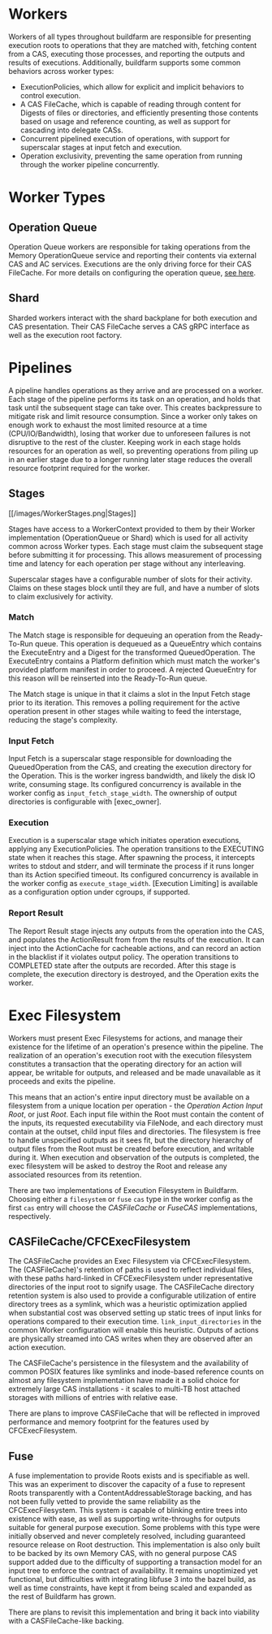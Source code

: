 # Workers

Workers of all types throughout buildfarm are responsible for presenting execution roots to operations that they are matched with, fetching content from a CAS, executing those processes, and reporting the outputs and results of executions. Additionally, buildfarm supports some common behaviors across worker types:

* ExecutionPolicies, which allow for explicit and implicit behaviors to control execution.
* A CAS FileCache, which is capable of reading through content for Digests of files or directories, and efficiently presenting those contents based on usage and reference counting, as well as support for cascading into delegate CASs.
* Concurrent pipelined execution of operations, with support for superscalar stages at input fetch and execution.
* Operation exclusivity, preventing the same operation from running through the worker pipeline concurrently.

# Worker Types

## Operation Queue

Operation Queue workers are responsible for taking operations from the Memory OperationQueue service and reporting their contents via external CAS and AC services. Executions are the only driving force for their CAS FileCache. For more details on configuring the operation queue, [see here](https://github.com/bazelbuild/bazel-buildfarm/wiki/Operation-Queue).

## Shard

Sharded workers interact with the shard backplane for both execution and CAS presentation. Their CAS FileCache serves a CAS gRPC interface as well as the execution root factory.

# Pipelines

A pipeline handles operations as they arrive and are processed on a worker. Each stage of the pipeline performs its task on an operation, and holds that task until the subsequent stage can take over. This creates backpressure to mitigate risk and limit resource consumption. Since a worker only takes on enough work to exhaust the most limited resource at a time (CPU/IO/Bandwidth), losing that worker due to unforeseen failures is not disruptive to the rest of the cluster. Keeping work in each stage holds resources for an operation as well, so preventing operations from piling up in an earlier stage due to a longer running later stage reduces the overall resource footprint required for the worker.

## Stages

[[/images/WorkerStages.png|Stages]]

Stages have access to a WorkerContext provided to them by their Worker implementation (OperationQueue or Shard) which is used for all activity common across Worker types. Each stage must claim the subsequent stage before submitting it for processing. This allows measurement of processing time and latency for each operation per stage without any interleaving.

Superscalar stages have a configurable number of slots for their activity. Claims on these stages block until they are full, and have a number of slots to claim exclusively for activity.

### Match

The Match stage is responsible for dequeuing an operation from the Ready-To-Run queue. This operation is dequeued as a QueueEntry which contains the ExecuteEntry and a Digest for the transformed QueuedOperation. The ExecuteEntry contains a Platform definition which must match the worker's provided platform manifest in order to proceed. A rejected QueueEntry for this reason will be reinserted into the Ready-To-Run queue.

The Match stage is unique in that it claims a slot in the Input Fetch stage prior to its iteration. This removes a polling requirement for the active operation present in other stages while waiting to feed the interstage, reducing the stage's complexity.

### Input Fetch

Input Fetch is a superscalar stage responsible for downloading the QueuedOperation from the CAS, and creating the execution directory for the Operation. This is the worker ingress bandwidth, and likely the disk IO write, consuming stage. Its configured concurrency is available in the worker config as `input_fetch_stage_width`. The ownership of output directories is configurable with [exec_owner].

### Execution

Execution is a superscalar stage which initiates operation executions, applying any ExecutionPolicies. The operation transitions to the EXECUTING state when it reaches this stage. After spawning the process, it intercepts writes to stdout and stderr, and will terminate the process if it runs longer than its Action specified timeout. Its configured concurrency is available in the worker config as `execute_stage_width`. [Execution Limiting] is available as a configuration option under cgroups, if supported.

### Report Result

The Report Result stage injects any outputs from the operation into the CAS, and populates the ActionResult from from the results of the execution. It can inject into the ActionCache for cacheable actions, and can record an action in the blacklist if it violates output policy. The operation transitions to COMPLETED state after the outputs are recorded. After this stage is complete, the execution directory is destroyed, and the Operation exits the worker.

# Exec Filesystem

Workers must present Exec Filesystems for actions, and manage their existence for the lifetime of an operation's presence within the pipeline. The realization of an operation's execution root with the execution filesystem constitutes a transaction that the operating directory for an action will appear, be writable for outputs, and released and be made unavailable as it proceeds and exits the pipeline.

This means that an action's entire input directory must be available on a filesystem from a unique location per operation - the _Operation Action Input Root_, or just _Root_. Each input file within the Root must contain the content of the inputs, its requested executability via FileNode, and each directory must contain at the outset, child input files and directories. The filesystem is free to handle unspecified outputs as it sees fit, but the directory hierarchy of output files from the Root must be created before execution, and writable during it. When execution and observation of the outputs is completed, the exec filesystem will be asked to destroy the Root and release any associated resources from its retention.

There are two implementations of Execution Filesystem in Buildfarm. Choosing either a `filesystem` or `fuse` `cas` type in the worker config as the first `cas` entry will choose the _CASFileCache_ or _FuseCAS_ implementations, respectively.

## CASFileCache/CFCExecFilesystem

The CASFileCache provides an Exec Filesystem via CFCExecFilesystem. The (CASFileCache)'s retention of paths is used to reflect individual files, with these paths hard-linked in CFCExecFilesystem under representative directories of the input root to signify usage. The CASFileCache directory retention system is also used to provide a configurable utilization of entire directory trees as a symlink, which was a heuristic optimization applied when substantial cost was observed setting up static trees of input links for operations compared to their execution time. `link_input_directories` in the common Worker configuration will enable this heuristic.
Outputs of actions are physically streamed into CAS writes when they are observed after an action execution.

The CASFileCache's persistence in the filesystem and the availability of common POSIX features like symlinks and inode-based reference counts on almost any filesystem implementation have made it a solid choice for extremely large CAS installations - it scales to multi-TB host attached storages with millions of entries with relative ease.

There are plans to improve CASFileCache that will be reflected in improved performance and memory footprint for the features used by CFCExecFilesystem.

## Fuse

A fuse implementation to provide Roots exists and is specifiable as well. This was an experiment to discover the capacity of a fuse to represent Roots transparently with a ContentAddressableStorage backing, and has not been fully vetted to provide the same reliability as the CFCExecFilesystem. This system is capable of blinking entire trees into existence with ease, as well as supporting write-throughs for outputs suitable for general purpose execution. Some problems with this type were initially observed and never completely resolved, including guaranteed resource release on Root destruction. This implementation is also only built to be backed by its own Memory CAS, with no general purpose CAS support added due to the difficulty of supporting a transaction model for an input tree to enforce the contract of availability. It remains unoptimized yet functional, but difficulties with integrating libfuse 3 into the bazel build, as well as time constraints, have kept it from being scaled and expanded as the rest of Buildfarm has grown.

There are plans to revisit this implementation and bring it back into viability with a CASFileCache-like backing.